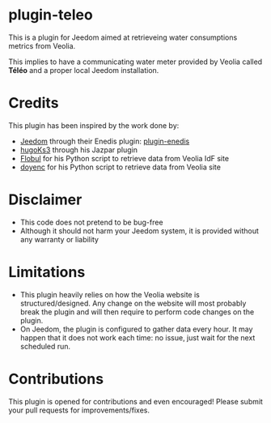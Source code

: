 # plugin-teleo
This is a plugin for Jeedom aimed at retrieveing water consumptions metrics from Veolia. 

This implies to have a communicating water meter provided by Veolia called **Téléo** and a proper local Jeedom installation.

# Credits
This plugin has been inspired by the work done by:
- [Jeedom](https://github.com/jeedom) through their Enedis plugin: [plugin-enedis](https://github.com/jeedom/plugin-enedis)
- [hugoKs3](https://github.com/hugoKs3/plugin-jazpar) through his Jazpar plugin
- [Flobul](https://github.com/Flobul/conso_veolia) for his Python script to retrieve data from Veolia IdF site
- [doyenc](https://community.jeedom.com/t/plugin-veolia-eau-plugin-veolia-eau-narrive-pas-a-se-connecter/17839/38) for his Python script to retrieve data from Veolia site

# Disclaimer
- This code does not pretend to be bug-free
- Although it should not harm your Jeedom system, it is provided without any warranty or liability

# Limitations
- This plugin heavily relies on how the Veolia website is structured/designed. Any change on the website will most probably break the plugin and will then require to perform code changes on the plugin.
- On Jeedom, the plugin is configured to gather data every hour. It may happen that it does not work each time: no issue, just wait for the next scheduled run.

# Contributions
This plugin is opened for contributions and even encouraged! Please submit your pull requests for improvements/fixes.
